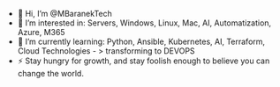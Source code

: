 - 👋 Hi, I’m @MBaranekTech
- 👀 I’m interested in: Servers, Windows, Linux, Mac, AI, Automatization, Azure, M365 
- 🌱 I’m currently learning: Python, Ansible, Kubernetes, AI, Terraform, Cloud Technologies - > transforming to DEVOPS
- ⚡ Stay hungry for growth, and stay foolish enough to believe you can change the world.
<!---
MBaranekTech/MBaranekTech is a ✨ special ✨ repository because its `README.md` (this file) appears on your GitHub profile.
You can click the Preview link to take a look at your changes.
--->
